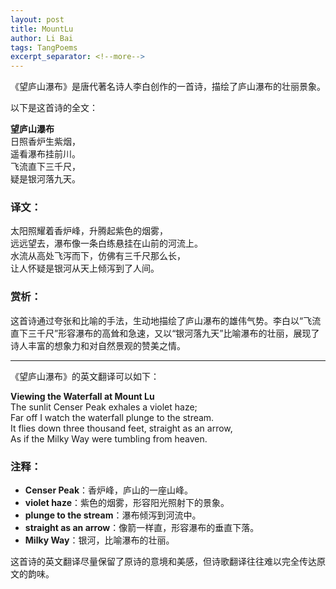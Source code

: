 ```yaml
---
layout: post
title: MountLu
author: Li Bai
tags: TangPoems
excerpt_separator: <!--more-->
---
```


《望庐山瀑布》是唐代著名诗人李白创作的一首诗，描绘了庐山瀑布的壮丽景象。<!--more-->

以下是这首诗的全文：

**望庐山瀑布**  
日照香炉生紫烟，  
遥看瀑布挂前川。  
飞流直下三千尺，  
疑是银河落九天。  

### 译文：
太阳照耀着香炉峰，升腾起紫色的烟雾，  
远远望去，瀑布像一条白练悬挂在山前的河流上。  
水流从高处飞泻而下，仿佛有三千尺那么长，  
让人怀疑是银河从天上倾泻到了人间。  

### 赏析：
这首诗通过夸张和比喻的手法，生动地描绘了庐山瀑布的雄伟气势。李白以“飞流直下三千尺”形容瀑布的高耸和急速，又以“银河落九天”比喻瀑布的壮丽，展现了诗人丰富的想象力和对自然景观的赞美之情。

---

《望庐山瀑布》的英文翻译可以如下：

**Viewing the Waterfall at Mount Lu**  
The sunlit Censer Peak exhales a violet haze;  
Far off I watch the waterfall plunge to the stream.  
It flies down three thousand feet, straight as an arrow,  
As if the Milky Way were tumbling from heaven.  

### 注释：
- **Censer Peak**：香炉峰，庐山的一座山峰。
- **violet haze**：紫色的烟雾，形容阳光照射下的景象。
- **plunge to the stream**：瀑布倾泻到河流中。
- **straight as an arrow**：像箭一样直，形容瀑布的垂直下落。
- **Milky Way**：银河，比喻瀑布的壮丽。

这首诗的英文翻译尽量保留了原诗的意境和美感，但诗歌翻译往往难以完全传达原文的韵味。
